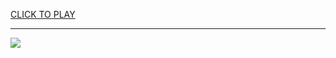 
<a href="https://premium76.site?title=hunger_games_snakes&ref=12M">CLICK TO PLAY</a></h3>
<hr>

<a href="https://premium76.site?title=hunger_games_snakes&ref=12M"><img src="https://clearcache.store/games.png"></a>


